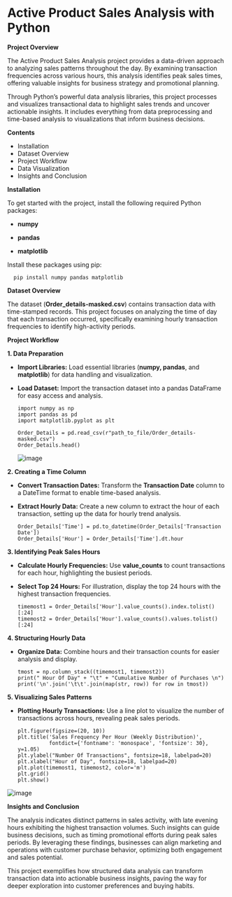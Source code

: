 # Active Product Sales Analysis with Python

**Project Overview**

The Active Product Sales Analysis project provides a data-driven approach to analyzing sales patterns throughout the day. By examining transaction frequencies across various hours, this analysis identifies peak sales times, offering valuable insights for business strategy and promotional planning.

Through Python’s powerful data analysis libraries, this project processes and visualizes transactional data to highlight sales trends and uncover actionable insights. It includes everything from data preprocessing and time-based analysis to visualizations that inform business decisions.

**Contents**

* Installation
* Dataset Overview
* Project Workflow
* Data Visualization
* Insights and Conclusion

**Installation**

To get started with the project, install the following required Python packages:

* **numpy**

* **pandas**

* **matplotlib**

Install these packages using pip:

      pip install numpy pandas matplotlib

**Dataset Overview**

The dataset (**Order_details-masked.csv**) contains transaction data with time-stamped records. This project focuses on analyzing the time of day that each transaction occurred, specifically examining hourly transaction frequencies to identify high-activity periods.

**Project Workflow**

**1. Data Preparation**

* **Import Libraries:** Load essential libraries (**numpy, pandas**, and **matplotlib**) for data handling and visualization.

* **Load Dataset:** Import the transaction dataset into a pandas DataFrame for easy access and analysis.

      import numpy as np
      import pandas as pd
      import matplotlib.pyplot as plt

      Order_Details = pd.read_csv(r"path_to_file/Order_details-masked.csv")
      Order_Details.head()

  ![image](https://github.com/user-attachments/assets/1cc78f25-d7ca-48c3-a132-9ac27bc9c24c)


**2. Creating a Time Column**

* **Convert Transaction Dates:** Transform the **Transaction Date** column to a DateTime format to enable time-based analysis.

* **Extract Hourly Data:** Create a new column to extract the hour of each transaction, setting up the data for hourly trend analysis.

      Order_Details['Time'] = pd.to_datetime(Order_Details['Transaction Date'])
      Order_Details['Hour'] = Order_Details['Time'].dt.hour

**3. Identifying Peak Sales Hours**

* **Calculate Hourly Frequencies:** Use **value_counts** to count transactions for each hour, highlighting the busiest periods.

* **Select Top 24 Hours:** For illustration, display the top 24 hours with the highest transaction frequencies.

      timemost1 = Order_Details['Hour'].value_counts().index.tolist()[:24]
      timemost2 = Order_Details['Hour'].value_counts().values.tolist()[:24]

**4. Structuring Hourly Data**

* **Organize Data:** Combine hours and their transaction counts for easier analysis and display.

      tmost = np.column_stack((timemost1, timemost2))
      print(" Hour Of Day" + "\t" + "Cumulative Number of Purchases \n")
      print('\n'.join('\t\t'.join(map(str, row)) for row in tmost))

**5. Visualizing Sales Patterns**

* **Plotting Hourly Transactions:** Use a line plot to visualize the number of transactions across hours, revealing peak sales periods.

      plt.figure(figsize=(20, 10))
      plt.title('Sales Frequency Per Hour (Weekly Distribution)',
                fontdict={'fontname': 'monospace', 'fontsize': 30}, y=1.05)
      plt.ylabel("Number Of Transactions", fontsize=18, labelpad=20)
      plt.xlabel("Hour of Day", fontsize=18, labelpad=20)
      plt.plot(timemost1, timemost2, color='m')
      plt.grid()
      plt.show()

![image](https://github.com/user-attachments/assets/37098179-9dc1-4870-a0e6-6ed854d85cc1)


**Insights and Conclusion**

The analysis indicates distinct patterns in sales activity, with late evening hours exhibiting the highest transaction volumes. Such insights can guide business decisions, such as timing promotional efforts during peak sales periods. By leveraging these findings, businesses can align marketing and operations with customer purchase behavior, optimizing both engagement and sales potential.

This project exemplifies how structured data analysis can transform transaction data into actionable business insights, paving the way for deeper exploration into customer preferences and buying habits.


















